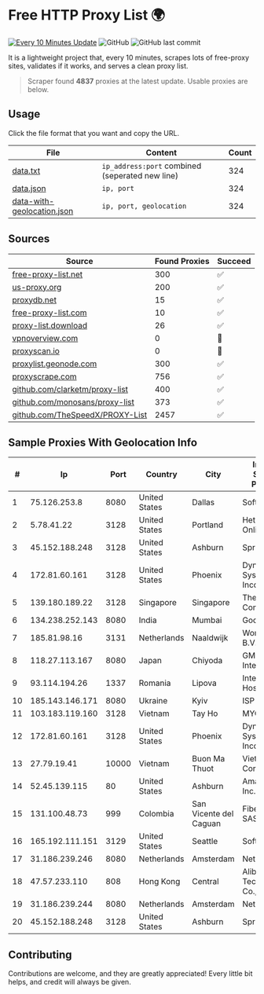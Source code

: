 
# Free HTTP Proxy List 🌍

[![Every 10 Minutes Update](https://github.com/mertguvencli/http-proxy-list/actions/workflows/main.yml/badge.svg?branch=main)](https://github.com/mertguvencli/http-proxy-list/actions/workflows/main.yml)
![GitHub](https://img.shields.io/github/license/mertguvencli/http-proxy-list)
![GitHub last commit](https://img.shields.io/github/last-commit/mertguvencli/http-proxy-list)

It is a lightweight project that, every 10 minutes, scrapes lots of free-proxy sites, validates if it works, and serves a clean proxy list.


> Scraper found **4837** proxies at the latest update. Usable proxies are below.

## Usage

Click the file format that you want and copy the URL.


|File|Content|Count|
|----|-------|-----|
|[data.txt](https://raw.githubusercontent.com/mertguvencli/http-proxy-list/main/proxy-list/data.txt)|`ip_address:port` combined (seperated new line)|324|
|[data.json](https://raw.githubusercontent.com/mertguvencli/http-proxy-list/main/proxy-list/data.json)|`ip, port`|324|
|[data-with-geolocation.json](https://raw.githubusercontent.com/mertguvencli/http-proxy-list/main/proxy-list/data-with-geolocation.json)|`ip, port, geolocation`|324|

## Sources

|Source|Found Proxies|Succeed|
|------|-------------|-------|
|[free-proxy-list.net](https://free-proxy-list.net)|300|✅|
|[us-proxy.org](https://www.us-proxy.org)|200|✅|
|[proxydb.net](http://proxydb.net)|15|✅|
|[free-proxy-list.com](https://free-proxy-list.com/?page=&port=&type%5B%5D=http&type%5B%5D=https&up_time=0&search=Search)|10|✅|
|[proxy-list.download](https://www.proxy-list.download/HTTP)|26|✅|
|[vpnoverview.com](https://vpnoverview.com/privacy/anonymous-browsing/free-proxy-servers)|0|🚫|
|[proxyscan.io](https://www.proxyscan.io)|0|🚫|
|[proxylist.geonode.com](https://proxylist.geonode.com/api/proxy-list?limit=300&page=1&sort_by=lastChecked&sort_type=desc&protocols=http,https)|300|✅|
|[proxyscrape.com](https://api.proxyscrape.com/v2/?request=displayproxies&protocol=http&timeout=10000&country=all&ssl=all&anonymity=all)|756|✅|
|[github.com/clarketm/proxy-list](https://raw.githubusercontent.com/clarketm/proxy-list/master/proxy-list-raw.txt)|400|✅|
|[github.com/monosans/proxy-list](https://raw.githubusercontent.com/monosans/proxy-list/main/proxies/http.txt)|373|✅|
|[github.com/TheSpeedX/PROXY-List](https://raw.githubusercontent.com/TheSpeedX/PROXY-List/master/http.txt)|2457|✅|


## Sample Proxies With Geolocation Info

|#|Ip|Port|Country|City|Internet Service Provider|
|-|--|----|-------|----|-------------------------|
|1|75.126.253.8|8080|United States|Dallas|SoftLayer|
|2|5.78.41.22|3128|United States|Portland|Hetzner Online GmbH|
|3|45.152.188.248|3128|United States|Ashburn|Sprint|
|4|172.81.60.161|3128|United States|Phoenix|Dynu Systems Incorporated|
|5|139.180.189.22|3128|Singapore|Singapore|The Constant Company|
|6|134.238.252.143|8080|India|Mumbai|Google LLC|
|7|185.81.98.16|3131|Netherlands|Naaldwijk|WorldStream B.V.|
|8|118.27.113.167|8080|Japan|Chiyoda|GMO Internet, Inc.|
|9|93.114.194.26|1337|Romania|Lipova|Interkvm Host SRL|
|10|185.143.146.171|8080|Ukraine|Kyiv|ISP UTELS|
|11|103.183.119.160|3128|Vietnam|Tay Ho|MYCLOUD|
|12|172.81.60.161|3128|United States|Phoenix|Dynu Systems Incorporated|
|13|27.79.19.41|10000|Vietnam|Buon Ma Thuot|Viettel Corporation|
|14|52.45.139.115|80|United States|Ashburn|Amazon.com, Inc.|
|15|131.100.48.73|999|Colombia|San Vicente del Caguan|Fibernet TV SAS|
|16|165.192.111.151|3129|United States|Seattle|SoftLayer|
|17|31.186.239.246|8080|Netherlands|Amsterdam|NetSkope Inc|
|18|47.57.233.110|808|Hong Kong|Central|Alibaba (US) Technology Co., Ltd.|
|19|31.186.239.244|8080|Netherlands|Amsterdam|NetSkope Inc|
|20|45.152.188.248|3128|United States|Ashburn|Sprint|



## Contributing

Contributions are welcome, and they are greatly appreciated! Every
little bit helps, and credit will always be given.

